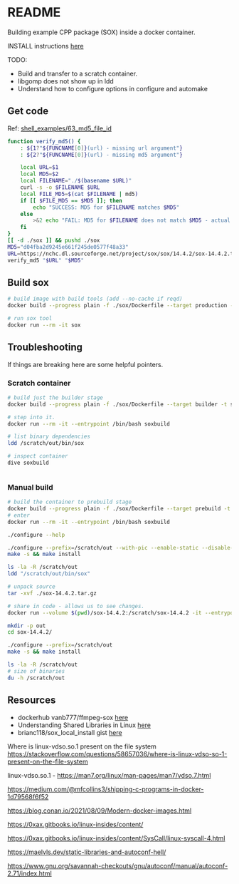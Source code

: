 # README

Building example CPP package (SOX) inside a docker container.  

INSTALL instructions [here](sox/sox-14.4.2/INSTALL)

TODO:

* Build and transfer to a scratch container.
* libgomp does not show up in ldd
* Understand how to configure options in configure and automake

## Get code

Ref: [shell_examples/63_md5_file_id](https://github.com/chrisguest75/shell_examples/tree/master/63_md5_file_id)  

```sh
function verify_md5() {
    : ${1?"${FUNCNAME[0]}(url) - missing url argument"}
    : ${2?"${FUNCNAME[0]}(url) - missing md5 argument"}

    local URL=$1
    local MD5=$2
    local FILENAME="./$(basename $URL)"
    curl -s -o $FILENAME $URL 
    local FILE_MD5=$(cat $FILENAME | md5)
    if [[ $FILE_MD5 == $MD5 ]]; then
        echo "SUCCESS: MD5 for $FILENAME matches $MD5"
    else
        >&2 echo "FAIL: MD5 for $FILENAME does not match $MD5 - actual $FILE_MD5"
    fi 
}
[[ -d ./sox ]] && pushd ./sox 
MD5="d04fba2d9245e661f245de0577f48a33"
URL=https://nchc.dl.sourceforge.net/project/sox/sox/14.4.2/sox-14.4.2.tar.gz 
verify_md5 "$URL" "$MD5"
```

## Build sox

```sh
# build image with build tools (add --no-cache if reqd)
docker build --progress plain -f ./sox/Dockerfile --target production -t sox ./sox  

# run sox tool
docker run --rm -it sox   
```

## Troubleshooting

If things are breaking here are some helpful pointers.  

### Scratch container

```sh
# build just the builder stage
docker build --progress plain -f ./sox/Dockerfile --target builder -t soxbuild ./sox 

# step into it. 
docker run --rm -it --entrypoint /bin/bash soxbuild   

# list binary dependencies
ldd /scratch/out/bin/sox

# inspect container
dive soxbuild



```

### Manual build

```sh
# build the container to prebuild stage
docker build --progress plain -f ./sox/Dockerfile --target prebuild -t soxbuild ./sox 
# enter 
docker run --rm -it --entrypoint /bin/bash soxbuild  

./configure --help 

./configure --prefix=/scratch/out --with-pic --enable-static --disable-shared 
make -s && make install

ls -la -R /scratch/out
ldd "/scratch/out/bin/sox"
```

```sh
# unpack source
tar -xvf ./sox-14.4.2.tar.gz 

# share in code - allows us to see changes. 
docker run --volume $(pwd)/sox-14.4.2:/scratch/sox-14.4.2 -it --entrypoint /bin/bash sox 

mkdir -p out
cd sox-14.4.2/

./configure --prefix=/scratch/out
make -s && make install

ls -la -R /scratch/out
# size of binaries
du -h /scratch/out
```

## Resources

* dockerhub vanb777/ffmpeg-sox [here](https://hub.docker.com/r/vanb777/ffmpeg-sox/dockerfile)  
* Understanding Shared Libraries in Linux [here](https://www.tecmint.com/understanding-shared-libraries-in-linux/#:~:text=By%20default%2C%20libraries%20are%20located,so.)  
* brianc118/sox_local_install gist [here](https://gist.github.com/brianc118/a71f6d41c4d105835f91d173f2f1cd5c)  

Where is linux-vdso.so.1 present on the file system https://stackoverflow.com/questions/58657036/where-is-linux-vdso-so-1-present-on-the-file-system

linux-vdso.so.1 - https://man7.org/linux/man-pages/man7/vdso.7.html


https://medium.com/@mfcollins3/shipping-c-programs-in-docker-1d79568f6f52

https://blog.conan.io/2021/08/09/Modern-docker-images.html

https://0xax.gitbooks.io/linux-insides/content/

https://0xax.gitbooks.io/linux-insides/content/SysCall/linux-syscall-4.html

https://maelvls.dev/static-libraries-and-autoconf-hell/


https://www.gnu.org/savannah-checkouts/gnu/autoconf/manual/autoconf-2.71/index.html

